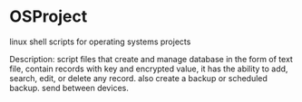 # OSProject
linux shell scripts for operating systems projects

Description:
script files that create and manage database in the form of text file, contain records with key and encrypted value, it has the ability to add, search, edit, or delete any record. also create a backup or scheduled backup. send between devices. 